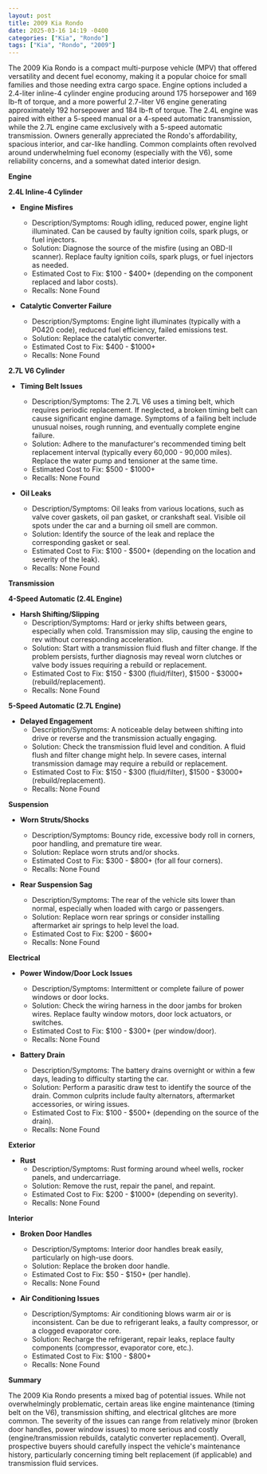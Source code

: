 ```yaml
---
layout: post
title: 2009 Kia Rondo
date: 2025-03-16 14:19 -0400
categories: ["Kia", "Rondo"]
tags: ["Kia", "Rondo", "2009"]
---
```

The 2009 Kia Rondo is a compact multi-purpose vehicle (MPV) that offered versatility and decent fuel economy, making it a popular choice for small families and those needing extra cargo space. Engine options included a 2.4-liter inline-4 cylinder engine producing around 175 horsepower and 169 lb-ft of torque, and a more powerful 2.7-liter V6 engine generating approximately 192 horsepower and 184 lb-ft of torque. The 2.4L engine was paired with either a 5-speed manual or a 4-speed automatic transmission, while the 2.7L engine came exclusively with a 5-speed automatic transmission. Owners generally appreciated the Rondo's affordability, spacious interior, and car-like handling. Common complaints often revolved around underwhelming fuel economy (especially with the V6), some reliability concerns, and a somewhat dated interior design.

**Engine**

**2.4L Inline-4 Cylinder**

*   **Engine Misfires**
    *   Description/Symptoms: Rough idling, reduced power, engine light illuminated. Can be caused by faulty ignition coils, spark plugs, or fuel injectors.
    *   Solution: Diagnose the source of the misfire (using an OBD-II scanner). Replace faulty ignition coils, spark plugs, or fuel injectors as needed.
    *   Estimated Cost to Fix: $100 - $400+ (depending on the component replaced and labor costs).
    *   Recalls: None Found

*   **Catalytic Converter Failure**
    *   Description/Symptoms: Engine light illuminates (typically with a P0420 code), reduced fuel efficiency, failed emissions test.
    *   Solution: Replace the catalytic converter.
    *   Estimated Cost to Fix: $400 - $1000+
    *   Recalls: None Found

**2.7L V6 Cylinder**

*   **Timing Belt Issues**
    *   Description/Symptoms: The 2.7L V6 uses a timing belt, which requires periodic replacement. If neglected, a broken timing belt can cause significant engine damage. Symptoms of a failing belt include unusual noises, rough running, and eventually complete engine failure.
    *   Solution: Adhere to the manufacturer's recommended timing belt replacement interval (typically every 60,000 - 90,000 miles). Replace the water pump and tensioner at the same time.
    *   Estimated Cost to Fix: $500 - $1000+
    *   Recalls: None Found

*   **Oil Leaks**
    *   Description/Symptoms: Oil leaks from various locations, such as valve cover gaskets, oil pan gasket, or crankshaft seal. Visible oil spots under the car and a burning oil smell are common.
    *   Solution: Identify the source of the leak and replace the corresponding gasket or seal.
    *   Estimated Cost to Fix: $100 - $500+ (depending on the location and severity of the leak).
    *   Recalls: None Found

**Transmission**

**4-Speed Automatic (2.4L Engine)**
*   **Harsh Shifting/Slipping**
    *   Description/Symptoms: Hard or jerky shifts between gears, especially when cold. Transmission may slip, causing the engine to rev without corresponding acceleration.
    *   Solution: Start with a transmission fluid flush and filter change. If the problem persists, further diagnosis may reveal worn clutches or valve body issues requiring a rebuild or replacement.
    *   Estimated Cost to Fix: $150 - $300 (fluid/filter), $1500 - $3000+ (rebuild/replacement).
    *   Recalls: None Found

**5-Speed Automatic (2.7L Engine)**
*   **Delayed Engagement**
    *   Description/Symptoms: A noticeable delay between shifting into drive or reverse and the transmission actually engaging.
    *   Solution: Check the transmission fluid level and condition. A fluid flush and filter change might help. In severe cases, internal transmission damage may require a rebuild or replacement.
    *   Estimated Cost to Fix: $150 - $300 (fluid/filter), $1500 - $3000+ (rebuild/replacement).
    *   Recalls: None Found

**Suspension**

*   **Worn Struts/Shocks**
    *   Description/Symptoms: Bouncy ride, excessive body roll in corners, poor handling, and premature tire wear.
    *   Solution: Replace worn struts and/or shocks.
    *   Estimated Cost to Fix: $300 - $800+ (for all four corners).
    *   Recalls: None Found

*   **Rear Suspension Sag**
    *   Description/Symptoms: The rear of the vehicle sits lower than normal, especially when loaded with cargo or passengers.
    *   Solution: Replace worn rear springs or consider installing aftermarket air springs to help level the load.
    *   Estimated Cost to Fix: $200 - $600+
    *   Recalls: None Found

**Electrical**

*   **Power Window/Door Lock Issues**
    *   Description/Symptoms: Intermittent or complete failure of power windows or door locks.
    *   Solution: Check the wiring harness in the door jambs for broken wires. Replace faulty window motors, door lock actuators, or switches.
    *   Estimated Cost to Fix: $100 - $300+ (per window/door).
    *   Recalls: None Found

*   **Battery Drain**
    *   Description/Symptoms: The battery drains overnight or within a few days, leading to difficulty starting the car.
    *   Solution: Perform a parasitic draw test to identify the source of the drain. Common culprits include faulty alternators, aftermarket accessories, or wiring issues.
    *   Estimated Cost to Fix: $100 - $500+ (depending on the source of the drain).
    *   Recalls: None Found

**Exterior**

*   **Rust**
    *   Description/Symptoms: Rust forming around wheel wells, rocker panels, and undercarriage.
    *   Solution: Remove the rust, repair the panel, and repaint.
    *   Estimated Cost to Fix: $200 - $1000+ (depending on severity).
    *   Recalls: None Found

**Interior**

*   **Broken Door Handles**
    *   Description/Symptoms: Interior door handles break easily, particularly on high-use doors.
    *   Solution: Replace the broken door handle.
    *   Estimated Cost to Fix: $50 - $150+ (per handle).
    *   Recalls: None Found

*   **Air Conditioning Issues**
    *   Description/Symptoms: Air conditioning blows warm air or is inconsistent. Can be due to refrigerant leaks, a faulty compressor, or a clogged evaporator core.
    *   Solution: Recharge the refrigerant, repair leaks, replace faulty components (compressor, evaporator core, etc.).
    *   Estimated Cost to Fix: $100 - $800+
    *   Recalls: None Found

**Summary**

The 2009 Kia Rondo presents a mixed bag of potential issues. While not overwhelmingly problematic, certain areas like engine maintenance (timing belt on the V6), transmission shifting, and electrical glitches are more common. The severity of the issues can range from relatively minor (broken door handles, power window issues) to more serious and costly (engine/transmission rebuilds, catalytic converter replacement). Overall, prospective buyers should carefully inspect the vehicle's maintenance history, particularly concerning timing belt replacement (if applicable) and transmission fluid services.

